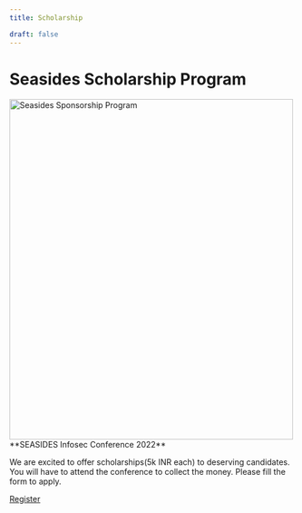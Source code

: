 ```yaml
---
title: Scholarship

draft: false
---
```


<h1><b>Seasides Scholarship Program</b></h1>

<img src="/images/scholarship.jpg" alt="Seasides Sponsorship Program" width="500" height="600">
**SEASIDES Infosec Conference 2022**

We are excited to offer scholarships(5k INR each) to deserving candidates. You will have to attend the conference to collect the money. Please fill the form to apply.

<a align="center" class="btn primary" target="_blank" rel="noopener" href="https://forms.gle/xSiLxzpd37Nj6mV26">Register</a>